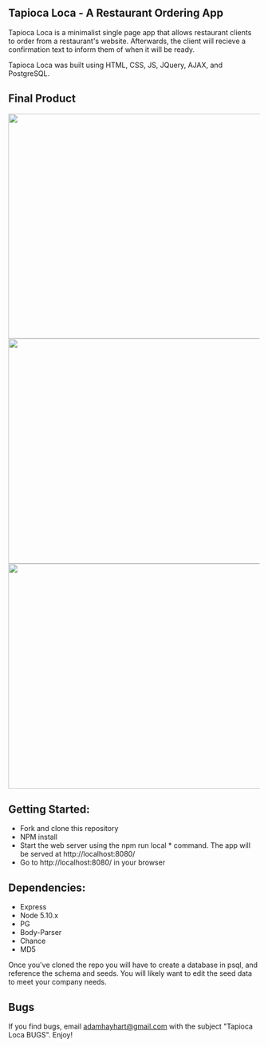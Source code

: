## Tapioca Loca - A Restaurant Ordering App

Tapioca Loca is a minimalist single page app that allows restaurant clients to order from a restaurant's website. Afterwards, the client will recieve a confirmation text to inform them of when it will be ready.

Tapioca Loca was built using HTML, CSS, JS, JQuery, AJAX, and PostgreSQL.

## Final Product

<img src="https://github.com/elliottthomlison/Tapioca-Loca/blob/master/public/docs/home_loca.png?raw=true" width=970px height=450px />
<img src="https://github.com/elliottthomlison/Tapioca-Loca/blob/master/public/docs/modal_loca.png?raw=true" width=970px height=450px />
<img src="https://github.com/elliottthomlison/Tapioca-Loca/blob/master/public/docs/text_loca.png?raw=true" width=970px height=450px />

## Getting Started:
* Fork and clone this repository
* NPM install
* Start the web server using the npm run local * command. The app will be served at http://localhost:8080/
* Go to http://localhost:8080/ in your browser

## Dependencies:
* Express
* Node 5.10.x
* PG
* Body-Parser
* Chance
* MD5

Once you've cloned the repo you will have to create a database in psql, and reference the schema and seeds. You will likely want to edit the seed data to meet your company needs.

## Bugs
If you find bugs, email adamhayhart@gmail.com with the subject "Tapioca Loca BUGS". Enjoy!
